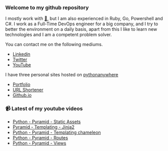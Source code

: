 ### Welcome to my github repository

I mostly work with [:snake:](https://www.python.org/), but I am also experienced in Ruby, Go, Powershell and C#. I work as a Full-Time DevOps engineer for a big company, and I try to better the environment on a daily basis, apart from this I like to learn new technologies and I am a competent problem solver.

You can contact me on the following mediums.
- [Linkedin](https://www.linkedin.com/in/r3ap3rpy)
- [Twitter](https://twitter.com/r3ap3rpy)
- [YouTube](https://www.youtube.com/channel/UC1qkMXH8d2I9DDAtBSeEHqg)

I have three personal sites hosted on [pythonanywhere](https://www.pythonanywhere.com/)
- [Portfolio](http://r3ap3rpy.pythonanywhere.com/)
- [URL Shortener](http://shortenpy.pythonanywhere.com/)
- [Github.io](https://r3ap3rpy.github.io/)

### :video_camera: Latest of my youtube videos
<!-- YOUTUBE:START -->
- [Python - Pyramid - Static Assets](https://www.youtube.com/watch?v=G0m8OGGSgwM)
- [Pyramid - Templating - Jinja2](https://www.youtube.com/watch?v=kNu7SnLVuyQ)
- [Python - Pyramid - Templating chameleon](https://www.youtube.com/watch?v=_4J-NCp_Dmk)
- [Python - Pyramid - Routes](https://www.youtube.com/watch?v=UtPyJEd4fcM)
- [Python - Pyramid - Views](https://www.youtube.com/watch?v=sZRZk5596Cg)
<!-- YOUTUBE:END -->

